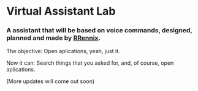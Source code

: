 # Virtual Assistant Lab
### A assistant that will be based on voice commands, designed, planned and made by [RRennix](https://github.com/RRennix).
The objective:
Open aplications, yeah, just it.

Now it can:
Search things that you asked for, and, of course, open aplications.

(More updates will come out soon)